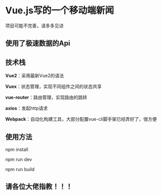 # Vue.js写的一个移动端新闻
项目可能不完善，请多多见谅

## 使用了极速数据的Api

## 技术栈
**Vue2**：采用最新Vue2的语法

**Vuex**：状态管理，实现不同组件之间的状态共享

**vue-router**：路由管理，实现路由的跳转

**axios**：发起http请求

**Webpack**：自动化构建工具，大部分配置vue-cli脚手架已经弄好了，很方便


## 使用方法

npm install

npm run dev

npm run build

## 请各位大佬指教！！！

